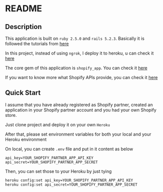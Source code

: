 # README

## Description

This application is built on `ruby 2.5.0` and `rails 5.2.3`. Basically it is followed the tutorials from [here](http://www.codeshopify.com)

In this project, instead of using `ngrok`, I deploy it to heroku, u can check it [here](https://colin-shopify-custom-app.herokuapp.com/)

The core gem of this application is `shopify_app`. You can check it [here](https://github.com/Shopify/shopify_app)

If you want to know more what Shopify APIs provide, you can check it [here](https://help.shopify.com/en/api/reference/products/product#show)

## Quick Start

I assume that you have already registered as Shopify partner, created an application in your Shopify partner account and you had your own Shopify store. 

Just clone project and deploy it on your own `Heroku`

After that, please set environment variables for both your local and your Heroku environment

On local, you can create `.env` file and put in it content as below

```
api_key=YOUR_SHOPIFY_PARTNER_APP_API_KEY
api_secret=YOUR_SHOPIFY_PARTNER_APP_SECRET
```

Then, you can set those to your Heroku by just tying
```
heroku config:set api_key=YOUR_SHOPIFY_PARTNER_APP_API_KEY
heroku config:set api_secret=YOUR_SHOPIFY_PARTNER_APP_SECRET
```
